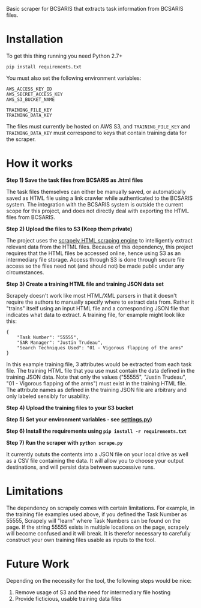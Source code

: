Basic scraper for BCSARIS that extracts task information from BCSARIS files.

# Installation
To get this thing running you need Python 2.7+

    pip install requirements.txt

You must also set the following environment variables:

    AWS_ACCESS_KEY_ID
    AWS_SECRET_ACCESS_KEY
    AWS_S3_BUCKET_NAME

    TRAINING_FILE_KEY
    TRAINING_DATA_KEY

The files must currently be hosted on AWS S3, and `TRAINING_FILE_KEY` and `TRAINING_DATA_KEY` must correspond to keys that contain training data for the scraper.

# How it works

**Step 1) Save the task files from BCSARIS as .html files**

The task files themselves can either be manually saved, or automatically saved as HTML file using a link crawler while authenticated to the BCSARIS system. The integration with the BCSARIS system is outside the current scope for this project, and does not directly deal with exporting the HTML files from BCSARIS.

**Step 2) Upload the files to S3 (Keep them private)**

The project uses the [scrapely HTML scraping engine](https://github.com/scrapy/scrapely) to intelligently extract relevant data from the HTML files. Because of this dependency, this project requires that the HTML files be accessed online, hence using S3 as an intermediary file storage. Access through S3 is done through secure file access so the files need not (and should not) be made public under any circumstances.

**Step 3) Create a training HTML file and training JSON data set**

Scrapely doesn't work like most HTML/XML parsers in that it doesn't require the authors to manually specify where to extract data from. Rather it "trains" itself using an input HTML file and a corresponding JSON file that indicates what data to extract. A training file, for example might look like this:

```
{
    "Task Number": "55555",
    "SAR Manager": "Justin Trudeau",
    "Search Techniques Used": "01 - Vigorous flapping of the arms"
}
```

In this example training file, 3 attributes would be extracted from each task file. The training HTML file that you use must contain the data defined in the training JSON data. Note that only the values ("55555", "Justin Trudeau", "01 - Vigorous flapping of the arms") must exist in the training HTML file. The attribute names as defined in the training JSON file are arbitrary and only labeled sensibly for usability.

**Step 4) Upload the training files to your S3 bucket**

**Step 5) Set your environment variables - see [settings.py](https://github.com/ryanisnan/bcsaris-scraper/master/settings.py))**

**Step 6) Install the requirements using `pip install -r requirements.txt`**

**Step 7) Run the scraper with `python scrape.py`**

It currently oututs the contents into a JSON file on your local drive as well as a CSV file containing the data. It will allow you to choose your output destinations, and will persist data between successive runs.

# Limitations

The dependency on scrapely comes with certain limitations. For example, in the training file examples used above, if you defined the Task Number as 55555, Scrapely will "learn" where Task Numbers can be found on the page. If the string 55555 exists in multiple locations on the page, scrapely will become confused and it will break. It is therefor necessary to carefully construct your own training files usable as inputs to the tool.

# Future Work

Depending on the necessity for the tool, the following steps would be nice:

1) Remove usage of S3 and the need for intermediary file hosting
2) Provide ficticious, usable training data files
